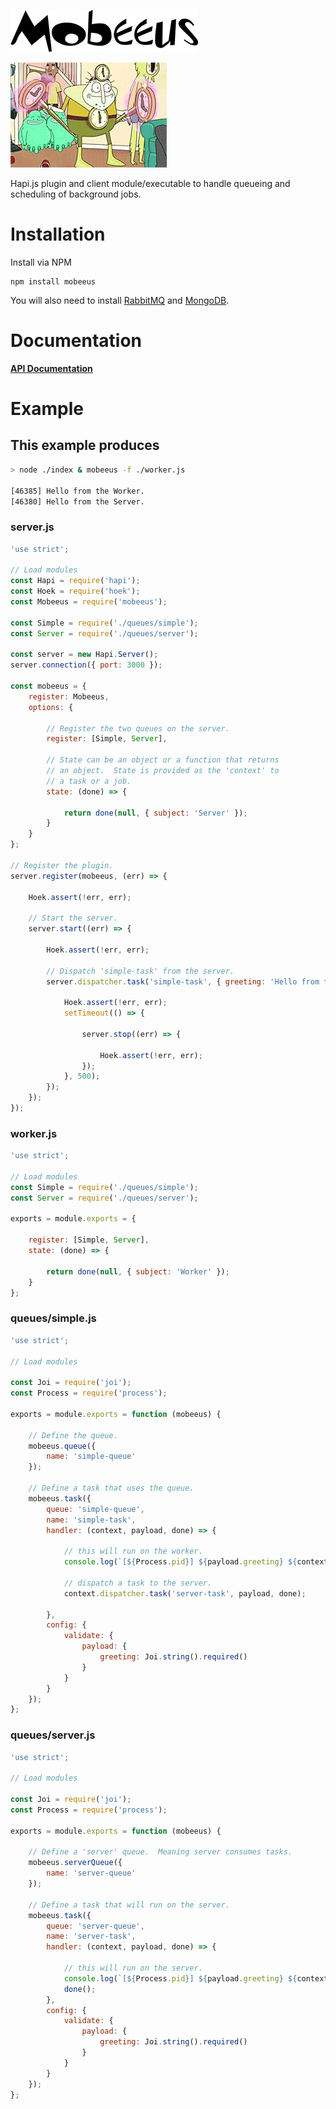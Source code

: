 ![mobeeus Text](https://github.com/shanewwarren/mobeeus/raw/master/images/mobeeus.png)

![mobeeus Logo](https://github.com/shanewwarren/mobeeus/raw/master/images/mobeeus.gif)

Hapi.js plugin and client module/executable to handle queueing and scheduling of background jobs.

# Installation

Install via NPM

```
npm install mobeeus
```

You will also need to install [RabbitMQ](https://www.rabbitmq.com/) and [MongoDB](https://www.mongodb.com/).

# Documentation

[**API Documentation**](API.md)

# Example

## This example produces

```bash
> node ./index & mobeeus -f ./worker.js

[46385] Hello from the Worker.
[46380] Hello from the Server.
```

### server.js

```js
'use strict';

// Load modules
const Hapi = require('hapi');
const Hoek = require('hoek');
const Mobeeus = require('mobeeus');

const Simple = require('./queues/simple');
const Server = require('./queues/server');

const server = new Hapi.Server();
server.connection({ port: 3000 });

const mobeeus = {
    register: Mobeeus,
    options: {

        // Register the two queues on the server.
        register: [Simple, Server],

        // State can be an object or a function that returns
        // an object.  State is provided as the 'context' to
        // a task or a job.
        state: (done) => {

            return done(null, { subject: 'Server' });
        }
    }
};

// Register the plugin.
server.register(mobeeus, (err) => {

    Hoek.assert(!err, err);

    // Start the server.
    server.start((err) => {

        Hoek.assert(!err, err);

        // Dispatch 'simple-task' from the server.
        server.dispatcher.task('simple-task', { greeting: 'Hello from the' }, (err) => {

            Hoek.assert(!err, err);
            setTimeout(() => {

                server.stop((err) => {

                    Hoek.assert(!err, err);
                });
            }, 500);
        });
    });
});
```

### worker.js

```js
'use strict';

// Load modules
const Simple = require('./queues/simple');
const Server = require('./queues/server');

exports = module.exports = {

    register: [Simple, Server],
    state: (done) => {

        return done(null, { subject: 'Worker' });
    }
};
```


### queues/simple.js

```js
'use strict';

// Load modules

const Joi = require('joi');
const Process = require('process');

exports = module.exports = function (mobeeus) {

    // Define the queue.
    mobeeus.queue({
        name: 'simple-queue'
    });

    // Define a task that uses the queue.
    mobeeus.task({
        queue: 'simple-queue',
        name: 'simple-task',
        handler: (context, payload, done) => {

            // this will run on the worker.
            console.log(`[${Process.pid}] ${payload.greeting} ${context.subject}.`);

            // dispatch a task to the server.
            context.dispatcher.task('server-task', payload, done);

        },
        config: {
            validate: {
                payload: {
                    greeting: Joi.string().required()
                }
            }
        }
    });
};
```

### queues/server.js

```js
'use strict';

// Load modules

const Joi = require('joi');
const Process = require('process');

exports = module.exports = function (mobeeus) {

    // Define a 'server' queue.  Meaning server consumes tasks.
    mobeeus.serverQueue({
        name: 'server-queue'
    });

    // Define a task that will run on the server.
    mobeeus.task({
        queue: 'server-queue',
        name: 'server-task',
        handler: (context, payload, done) => {

            // this will run on the server.
            console.log(`[${Process.pid}] ${payload.greeting} ${context.subject}.`);
            done();
        },
        config: {
            validate: {
                payload: {
                    greeting: Joi.string().required()
                }
            }
        }
    });
};
```
